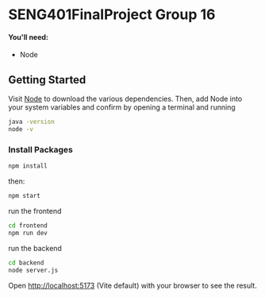 # SENG401FinalProject Group 16

#### You'll need:
- Node

## Getting Started
Visit [Node](https://nodejs.org/en/download/package-manager) to download the various dependencies. Then, add Node into your system variables and confirm by opening a terminal and running

```bash
java -version 
node -v
```

### Install Packages

```bash
npm install
```

then:
```bash
npm start
```

run the frontend
```bash
cd frontend
npm run dev
```

run the backend
```bash
cd backend
node server.js
```

Open [http://localhost:5173](http://localhost:5173) (Vite default) with your browser to see the result.